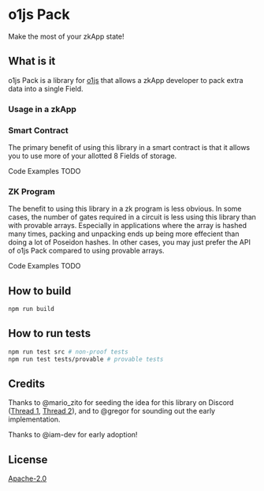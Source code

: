 # o1js Pack

Make the most of your zkApp state!

## What is it

o1js Pack is a library for [o1js](https://github.com/o1-labs/o1js/) that allows a zkApp developer to pack extra data into a single Field.

### Usage in a zkApp

### Smart Contract

The primary benefit of using this library in a smart contract is that it allows you to use more of your allotted 8 Fields of storage.

Code Examples TODO

### ZK Program

The benefit to using this library in a zk program is less obvious. In some cases, the number of gates required in a circuit is less using this library than with provable arrays. Especially in applications where the array is hashed many times, packing and unpacking ends up being more effecient than doing a lot of Poseidon hashes. In other cases, you may just prefer the API of o1js Pack compared to using provable arrays.

Code Examples TODO

## How to build

```sh
npm run build
```

## How to run tests

```sh
npm run test src # non-proof tests
npm run test tests/provable # provable tests
```

## Credits

Thanks to @mario_zito for seeding the idea for this library on Discord ([Thread 1](https://discord.com/channels/484437221055922177/1128509274465779822), [Thread 2](https://discord.com/channels/484437221055922177/1128501705173106698)), and to @gregor for sounding out the early implementation.

Thanks to @iam-dev for early adoption!

## License

[Apache-2.0](LICENSE)
